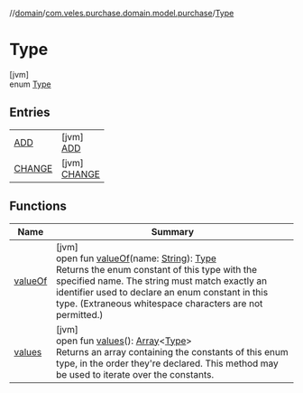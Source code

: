 //[domain](../../../index.md)/[com.veles.purchase.domain.model.purchase](../index.md)/[Type](index.md)

# Type

[jvm]\
enum [Type](index.md)

## Entries

| | |
|---|---|
| [ADD](-a-d-d/index.md) | [jvm]<br>[ADD](-a-d-d/index.md) |
| [CHANGE](-c-h-a-n-g-e/index.md) | [jvm]<br>[CHANGE](-c-h-a-n-g-e/index.md) |

## Functions

| Name | Summary |
|---|---|
| [valueOf](value-of.md) | [jvm]<br>open fun [valueOf](value-of.md)(name: [String](https://docs.oracle.com/javase/8/docs/api/java/lang/String.html)): [Type](index.md)<br>Returns the enum constant of this type with the specified name. The string must match exactly an identifier used to declare an enum constant in this type. (Extraneous whitespace characters are not permitted.) |
| [values](values.md) | [jvm]<br>open fun [values](values.md)(): [Array](https://kotlinlang.org/api/latest/jvm/stdlib/kotlin/-array/index.html)&lt;[Type](index.md)&gt;<br>Returns an array containing the constants of this enum type, in the order they're declared. This method may be used to iterate over the constants. |
